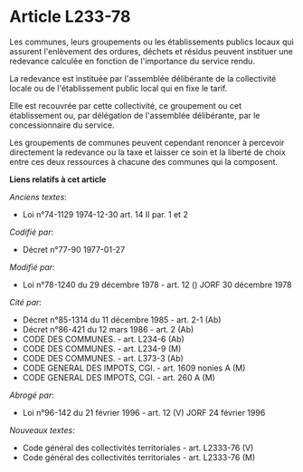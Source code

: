 # Article L233-78

Les communes, leurs groupements ou les établissements publics locaux qui assurent l'enlèvement des ordures, déchets et
résidus peuvent instituer une redevance calculée en fonction de l'importance du service rendu.

La redevance est instituée par l'assemblée délibérante de la collectivité locale ou de l'établissement public local qui en
fixe le tarif.

Elle est recouvrée par cette collectivité, ce groupement ou cet établissement ou, par délégation de l'assemblée délibérante,
par le concessionnaire du service.

Les groupements de communes peuvent cependant renoncer à percevoir directement la redevance ou la taxe et laisser ce soin et
la liberté de choix entre ces deux ressources à chacune des communes qui la composent.

**Liens relatifs à cet article**

_Anciens textes_:

  - Loi n°74-1129 1974-12-30 art. 14 II par. 1 et 2

_Codifié par_:

  - Décret n°77-90 1977-01-27

_Modifié par_:

  - Loi n°78-1240 du 29 décembre 1978 - art. 12 () JORF 30 décembre 1978

_Cité par_:

  - Décret n°85-1314 du 11 décembre 1985 - art. 2-1 (Ab)
  - Décret n°86-421 du 12 mars 1986 - art. 2 (Ab)
  - CODE DES COMMUNES. - art. L234-6 (Ab)
  - CODE DES COMMUNES. - art. L234-9 (M)
  - CODE DES COMMUNES. - art. L373-3 (Ab)
  - CODE GENERAL DES IMPOTS, CGI. - art. 1609 nonies A (M)
  - CODE GENERAL DES IMPOTS, CGI. - art. 260 A (M)

_Abrogé par_:

  - Loi n°96-142 du 21 février 1996 - art. 12 (V) JORF 24 février 1996

_Nouveaux textes_:

  - Code général des collectivités territoriales - art. L2333-76 (V)
  - Code général des collectivités territoriales - art. L2333-76 (M)
